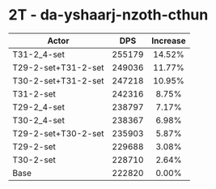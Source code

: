# 2T - da-yshaarj-nzoth-cthun
| Actor | DPS | Increase |
|---|:---:|:---:|
|T31-2_4-set|255179|14.52%|
|T29-2-set+T31-2-set|249036|11.77%|
|T30-2-set+T31-2-set|247218|10.95%|
|T31-2-set|242316|8.75%|
|T29-2_4-set|238797|7.17%|
|T30-2_4-set|238367|6.98%|
|T29-2-set+T30-2-set|235903|5.87%|
|T29-2-set|229688|3.08%|
|T30-2-set|228710|2.64%|
|Base|222820|0.00%|
